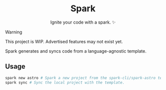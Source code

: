 <div align="center">
  
  # Spark
  Ignite your code with a spark. ✨
</div>

> [!WARNING]  
> This project is WIP. Advertised features may not exist yet.

Spark generates and syncs code from a language-agnostic template.

## Usage

```sh
spark new astro # Spark a new project from the spark-cli/spark-astro template on GitHub.
spark sync # Sync the local project with the template.
```
